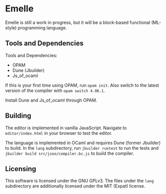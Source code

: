 # Emelle
Emelle is still a work in progress, but it will be a block-based functional
(ML-style) programming language.

## Tools and Dependencies
Tools and Dependencies:
- OPAM
- Dune (Jbuilder)
- Js_of_ocaml

If this is your first time using OPAM, run `opam init`. Also switch to the
latest version of the compiler with `opam switch 4.06.1`.

Install Dune and Js_of_ocaml through OPAM.

## Building
The editor is implemented in vanilla JavaScript. Navigate to `editor/index.html`
in your browser to test the editor.

The language is implemented in OCaml and requires Dune (former Jbuilder) to
build. In the `lang` subdirectory, run `jbuilder runtest` to run the tests and
`jbuilder build src/jsoo/compiler.bc.js` to build the compiler.

## Licensing
This software is licensed under the GNU GPLv3. The files under the `lang`
subdirectory are additionally licensed under the MIT (Expat) license.
